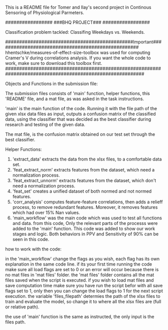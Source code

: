 This is a README file for Tomer and Ilay's second project in Continous Sensoring of Physiological Parmeters.

#################
###BHQ PROJECT###
#################

Classification problem tackled: Classifing Weekdays vs. Weekends.

##############################################Important###################################################
hhentschke/measures-of-effect-size-toolbox was used for computing Cramer's V during correlations analysis.
If you want the whole code to work, make sure to download this toolbox first.
##########################################################################################################

Objects and Functions in the submission file:

The submission files consists of 'main' function, helper functions, this 'README' file, and a mat file, 
as was asked in the task instructions.

'main' is the main function of the code. Running it with the file path of the given xlsx data files as input,
outputs a confusion matrix of the classified data, using the classifier that was decided as the best classifier
during research and testing of the given data.

The mat file, is the confusion matrix obtained on our test set through the best classifier.

Helper Functions:

1) 'extract_data' extracts the data from the xlsx files, to a comfortable data set.
2) 'feat_extract_norm' extracts features from the dataset, which need a normalization process.
3) 'feat_extract_unnorm' extracts features from the dataset, which don't need a normalization process.
4) 'feat_set' creates a unified dataset of both normed and not normed features.
5) 'corr_analysis' computes feature-feature correlations, 
    then adds a relieff process, to remove redundant features. Moreover, it removes features which had over 15% Nan values.
6) 'main_workflow' was the main code which was used to test all functions and data. from this code,
    Only the relevant parts of the processs were added to the 'main' function. This code was added to show our
    work stages and logic. Both behaviors in PPV and Sensitivity of 90% can be seen in this code.

how to work with the code:

in the 'main_workflow' change the flags as you wish, each flag has its own explanation in the same code line.
if its your first time running the code make sure all load flags are set to 0 or an error will occur because there is no mat files in 'mat files' folder.
the 'mat files' folder contains all the mat files saved when the script is executed.
if you wish to load mat files and save computation time make sure you have run the script befor with all save flags set to 1, only then you can change the load flags to 1 for the next script execution.
the variable 'files_filepath' determies the path of the xlsx files to train and evaluate the model, so change it to where all the xlsx files are (full or relative path).

the use of 'main' function is the same as instructed, the only input is the files path.

